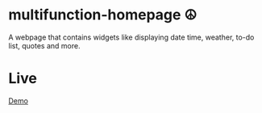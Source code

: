 # multifunction-homepage &#9774;
A webpage that contains widgets like displaying date time, weather, to-do list, quotes and more.
# Live 
[Demo](https://lamwyman.github.io/multifunction-homepage/ "Demo")


